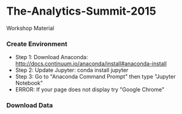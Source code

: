 # The-Analytics-Summit-2015
Workshop Material

### Create Environment
- Step 1: Download Anaconda: http://docs.continuum.io/anaconda/install#anaconda-install
- Step 2: Update Jupyter: conda install jupyter
- Step 3: Go to "Anaconda Command Prompt" then type "Jupyter Notebook"
- ERROR: If your page does not display try "Google Chrome"

### Download Data
